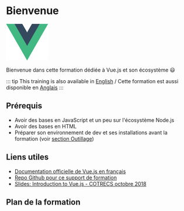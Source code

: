 # Bienvenue

<div class="center">
<img alt="Logo Vue.js" src="../assets/vue.svg" height="100" />

Bienvenue dans cette formation dédiée à Vue.js et son écosystème :smiley:

</div>

::: tip
This training is also available in [English](/) / Cette formation est aussi disponible en [Anglais](/)
:::

## Prérequis

- Avoir des bases en JavaScript et un peu sur l'écosystème Node.js
- Avoir des bases en HTML
- Préparer son environnement de dev et ses installations avant la formation (voir [section Outillage](outillage/))

## Liens utiles

- [Documentation officielle de Vue.js en français](https://fr.vuejs.org/v2/guide/)
- [Repo Github pour ce support de formation](https://github.com/worldline/vuejs-training)
- [Slides: Introduction to Vue.js - COTRECS octobre 2018](http://slides.com/sylvainpv/introduction-vuejs-10#/)

## Plan de la formation

<GlobalTableOfContents />